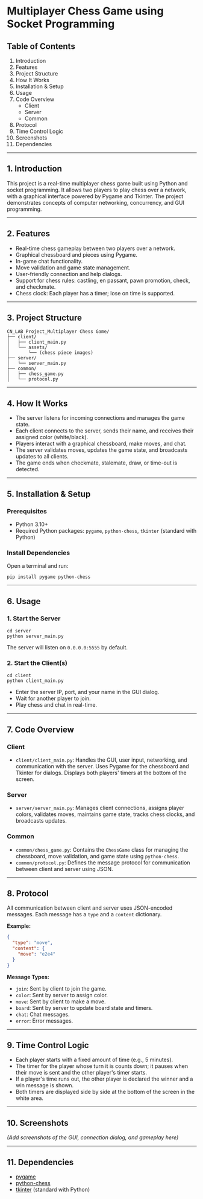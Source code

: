 # Multiplayer Chess Game using Socket Programming

## Table of Contents
1. Introduction
2. Features
3. Project Structure
4. How It Works
5. Installation & Setup
6. Usage
7. Code Overview
    - Client
    - Server
    - Common
8. Protocol
9. Time Control Logic
10. Screenshots
11. Dependencies

---

## 1. Introduction
This project is a real-time multiplayer chess game built using Python and socket programming. It allows two players to play chess over a network, with a graphical interface powered by Pygame and Tkinter. The project demonstrates concepts of computer networking, concurrency, and GUI programming.

---

## 2. Features
- Real-time chess gameplay between two players over a network.
- Graphical chessboard and pieces using Pygame.
- In-game chat functionality.
- Move validation and game state management.
- User-friendly connection and help dialogs.
- Support for chess rules: castling, en passant, pawn promotion, check, and checkmate.
- Chess clock: Each player has a timer; lose on time is supported.

---

## 3. Project Structure
```
CN_LAB Project_Multiplayer Chess Game/
├── client/
│   ├── client_main.py
│   └── assets/
│       └── (chess piece images)
├── server/
│   └── server_main.py
├── common/
│   ├── chess_game.py
│   └── protocol.py
```

---

## 4. How It Works
- The server listens for incoming connections and manages the game state.
- Each client connects to the server, sends their name, and receives their assigned color (white/black).
- Players interact with a graphical chessboard, make moves, and chat.
- The server validates moves, updates the game state, and broadcasts updates to all clients.
- The game ends when checkmate, stalemate, draw, or time-out is detected.

---

## 5. Installation & Setup
### Prerequisites
- Python 3.10+
- Required Python packages: `pygame`, `python-chess`, `tkinter` (standard with Python)

### Install Dependencies
Open a terminal and run:
```
pip install pygame python-chess
```

---

## 6. Usage
### 1. Start the Server
```
cd server
python server_main.py
```
The server will listen on `0.0.0.0:5555` by default.

### 2. Start the Client(s)
```
cd client
python client_main.py
```
- Enter the server IP, port, and your name in the GUI dialog.
- Wait for another player to join.
- Play chess and chat in real-time.

---

## 7. Code Overview
### Client
- `client/client_main.py`: Handles the GUI, user input, networking, and communication with the server. Uses Pygame for the chessboard and Tkinter for dialogs. Displays both players' timers at the bottom of the screen.

### Server
- `server/server_main.py`: Manages client connections, assigns player colors, validates moves, maintains game state, tracks chess clocks, and broadcasts updates.

### Common
- `common/chess_game.py`: Contains the `ChessGame` class for managing the chessboard, move validation, and game state using `python-chess`.
- `common/protocol.py`: Defines the message protocol for communication between client and server using JSON.

---

## 8. Protocol
All communication between client and server uses JSON-encoded messages. Each message has a `type` and a `content` dictionary.

**Example:**
```json
{
  "type": "move",
  "content": {
    "move": "e2e4"
  }
}
```

**Message Types:**
- `join`: Sent by client to join the game.
- `color`: Sent by server to assign color.
- `move`: Sent by client to make a move.
- `board`: Sent by server to update board state and timers.
- `chat`: Chat messages.
- `error`: Error messages.

---

## 9. Time Control Logic
- Each player starts with a fixed amount of time (e.g., 5 minutes).
- The timer for the player whose turn it is counts down; it pauses when their move is sent and the other player's timer starts.
- If a player's time runs out, the other player is declared the winner and a win message is shown.
- Both timers are displayed side by side at the bottom of the screen in the white area.

---

## 10. Screenshots
*(Add screenshots of the GUI, connection dialog, and gameplay here)*

---

## 11. Dependencies
- [pygame](https://www.pygame.org/)
- [python-chess](https://python-chess.readthedocs.io/)
- [tkinter](https://docs.python.org/3/library/tkinter.html) (standard with Python)

